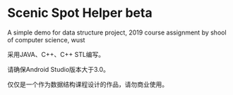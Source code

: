 # Scenic Spot Helper beta
A simple demo for data structure project, 2019  course assignment by shool of computer science, wust

采用JAVA、C++、C++ STL编写。

请确保Android Studio版本大于3.0。

仅仅是一个作为数据结构课程设计的作品，请勿商业使用。
